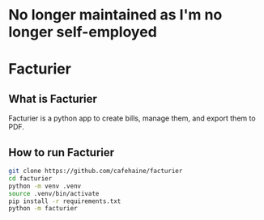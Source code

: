 # No longer maintained as I'm no longer self-employed
# Facturier
## What is Facturier

Facturier is a python app to create bills, manage them, and export them to PDF.

## How to run Facturier

```bash
git clone https://github.com/cafehaine/facturier
cd facturier
python -m venv .venv
source .venv/bin/activate
pip install -r requirements.txt
python -m facturier
```
